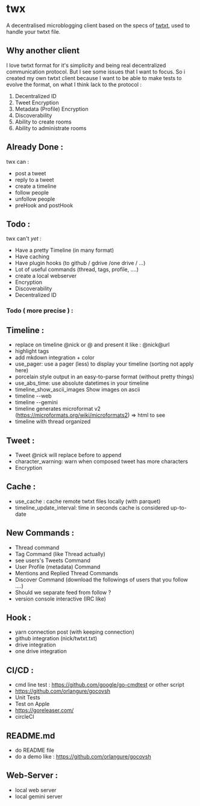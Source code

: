 # twx

A decentralised microblogging client based on the specs of [twtxt](https://dev.twtxt.net/), used to handle your twtxt file.

## Why another client
I love twtxt format for it's simplicity and being real decentralized communication protocol. 
But I see some issues that I want to focus. So i created my own twtxt client because I want to be able to make tests to evolve the format, on what I think lack to the protocol :

1. Decentralized ID
2. Tweet Encryption
3. Metadata (Profile) Encryption
4. Discoverability
5. Ability to create rooms
6. Ability to administrate rooms

## Already Done :
twx can :
- post a tweet
- reply to a tweet
- create a timeline
- follow people
- unfollow people
- preHook and postHook


## Todo :
twx can't *yet* :
- Have a pretty Timeline (in many format)
- Have caching
- Have plugin hooks (to github / gdrive /one drive / ...)
- Lot of useful commands (thread, tags, profile, ....)
- create a local webserver
- Encryption
- Discoverability
- Decentralized ID

### Todo ( more precise ) :

## Timeline : 
- replace on timeline @nick or @<nick url> and present it like : @nick@url
- highlight tags
- add mkdown integration + color
- use_pager: use a pager (less) to display your timeline (sorting not apply here)
- porcelain style output in an easy-to-parse format (without pretty things)
- use_abs_time: use absolute datetimes in your timeline
- timeline_show_ascii_images Show images on ascii
- timeline --web
- timeline --gemini
- timeline generates microformat v2 (https://microformats.org/wiki/microformats2) => html to see
- timeline with thread organized

## Tweet :
- Tweet @nick will replace before to append
- character_warning: warn when composed tweet has more characters
- Encryption 

## Cache :
- use_cache : cache remote twtxt files locally (with parquet)
- timeline_update_interval: time in seconds cache is considered up-to-date

## New Commands :
- Thread command
- Tag Command (like Thread actually)
- see users's Tweets Command
- User Profile (metadata) Command
- Mentions and Replied Thread Commands
- Discover Command (download the followings of users that you follow ....)
- Should we separate feed from follow ?
- version console interactive (IRC like)

## Hook :
- yarn connection post (with keeping connection)
- github integration (nick/twtxt.txt)
- drive integration
- one drive integration 

## CI/CD :
- cmd line test : https://github.com/google/go-cmdtest or other script
- https://github.com/orlangure/gocovsh
- Unit Tests
- Test on Apple
- https://goreleaser.com/
- circleCI


## README.md
- do README file
- do a demo like : https://github.com/orlangure/gocovsh

## Web-Server :
- local web server
- local gemini server
